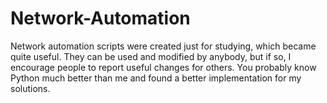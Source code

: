 # Network-Automation

Network automation scripts were created just for studying, which became quite useful. 
They can be used and modified by anybody, but if so, I encourage people to report useful changes for others.
You probably know Python much better than me and found a better implementation for my solutions.

